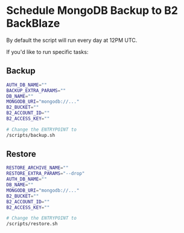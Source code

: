 # Schedule MongoDB Backup to B2 BackBlaze

By default the script will run every day at 12PM UTC.

If you'd like to run specific tasks:

## Backup

```sh
AUTH_DB_NAME=""
BACKUP_EXTRA_PARAMS=""
DB_NAME=""
MONGODB_URI="mongodb://..."
B2_BUCKET=""
B2_ACCOUNT_ID=""
B2_ACCESS_KEY=""

# Change the ENTRYPOINT to 
/scripts/backup.sh
```

## Restore

```sh
RESTORE_ARCHIVE_NAME=""
RESTORE_EXTRA_PARAMS="--drop"
AUTH_DB_NAME=""
DB_NAME=""
MONGODB_URI="mongodb://..."
B2_BUCKET=""
B2_ACCOUNT_ID=""
B2_ACCESS_KEY=""

# Change the ENTRYPOINT to 
/scripts/restore.sh
```
